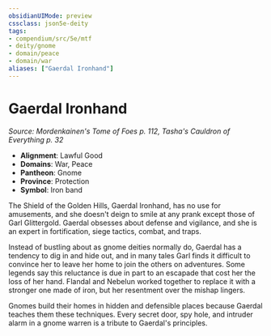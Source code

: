 ```yaml
---
obsidianUIMode: preview
cssclass: json5e-deity
tags:
- compendium/src/5e/mtf
- deity/gnome
- domain/peace
- domain/war
aliases: ["Gaerdal Ironhand"]
---
```

# Gaerdal Ironhand
*Source: Mordenkainen's Tome of Foes p. 112, Tasha's Cauldron of Everything p. 32* 

- **Alignment**: Lawful Good
- **Domains**: War, Peace
- **Pantheon**: Gnome
- **Province**: Protection
- **Symbol**: Iron band

The Shield of the Golden Hills, Gaerdal Ironhand, has no use for amusements, and she doesn't deign to smile at any prank except those of Garl Glittergold. Gaerdal obsesses about defense and vigilance, and she is an expert in fortification, siege tactics, combat, and traps.

Instead of bustling about as gnome deities normally do, Gaerdal has a tendency to dig in and hide out, and in many tales Garl finds it difficult to convince her to leave her home to join the others on adventures. Some legends say this reluctance is due in part to an escapade that cost her the loss of her hand. Flandal and Nebelun worked together to replace it with a stronger one made of iron, but her resentment over the mishap lingers.

Gnomes build their homes in hidden and defensible places because Gaerdal teaches them these techniques. Every secret door, spy hole, and intruder alarm in a gnome warren is a tribute to Gaerdal's principles.